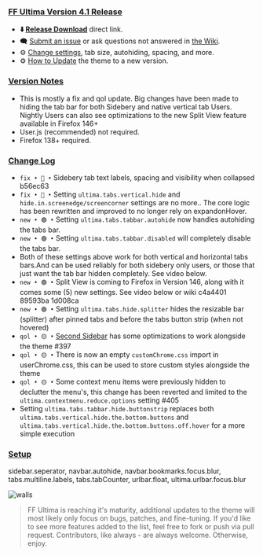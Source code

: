 ### <ins> FF Ultima Version 4.1 Release
- **⬇️ [Release Download](https://github.com/soulhotel/FF-ULTIMA/releases/download/4.1/ffultima4.1.zip)** direct link.<!--- **⬇️ [Source Download](https://github.com/soulhotel/FF-ULTIMA/archive/refs/heads/main.zip)** direct link.-->
- 🗨️ [Submit an issue](https://github.com/soulhotel/FF-ULTIMA/issues/new/choose) or ask questions not answered in [the Wiki](https://ff-ultima.github.io/docs/getting-started).
- ⚙️ [Change settings](https://ff-ultima.github.io/docs/category/settings), tab size, autohiding, spacing, and more.
- ⚙️ [How to Update](https://ff-ultima.github.io/docs/how-to/how-to-update) the theme to a new version.
  
### <ins> Version Notes
- This is mostly a fix and qol update. Big changes have been made to hiding the tab bar for both Sidebery and native vertical tab Users. Nightly Users can also see optimizations to the new Split View feature available in Firefox 146+
- User.js (recommended) not required.
- Firefox 138+ required.
<!--
- User.js required. 
- User.js not required.
- User.js (recommended) not required. 
-->

### <ins> Change Log
- `fix • 🔴 •` Sidebery tab text labels, spacing and visibility when collapsed b56ec63
- `fix • 🔴 •` Setting `ultima.tabs.vertical.hide` and `hide.in.screenedge/screencorner` settings are no more.. The core logic has been rewritten and improved to no longer rely on expandonHover.
- `new • 🟢 •` Setting `ultima.tabs.tabbar.autohide` now handles autohiding the tabs bar.
- `new • 🟢 •` Setting `ultima.tabs.tabbar.disabled` will completely disable the tabs bar.
- Both of these settings above work for both vertical and horizontal tabs bars.And can be used reliably for both sidebery only users, or those that just want the tab bar hidden completely. See video below.
- `new • 🟢 •` Split View is coming to Firefox in Version 146, along with it comes some (5) new settings. See video below or wiki c4a4401 89593ba 1d008ca
- `new • 🟢 •` Setting `ultima.tabs.hide.splitter` hides the resizable bar (splitter) after pinned tabs and before the tabs button strip (when not hovered)
- `qol • 🟡 •` [Second Sidebar](https://github.com/aminought/firefox-second-sidebar) has some optimizations to work alongside the theme #397
- `qol • 🟡 •` There is now an empty `customChrome.css` import in userChrome.css, this can be used to store custom styles alongside the theme
- `qol • 🟡 •` Some context menu items were previously hidden to declutter the menu's, this change has been reverted and limited to the `ultima.contextmenu.reduce.options` setting #405
- Setting `ultima.tabs.tabbar.hide.buttonstrip` replaces both `ultima.tabs.vertical.hide.the.bottom.buttons` and `ultima.tabs.vertical.hide.the.bottom.buttons.off.hover` for a more simple execution
<!--
- `fyi • ℹ️ •` 
- `fix • 🔴 •` 
- `new • 🟢 •` 
- `qol • 🟡 •` 
- `wip • ℹ️ •` 
-->

### <ins> Setup

sidebar.seperator, navbar.autohide, navbar.bookmarks.focus.blur, tabs.multiline.labels, tabs.tabCounter, urlbar.float, ultima.urlbar.focus.blur

![walls](https://github.com/user-attachments/assets/16fcccab-1934-4b2b-aa51-f8923ee7f254)

> FF Ultima is reaching it's maturity, additional updates to the theme will most likely only focus on bugs, patches, and fine-tuning. If you'd like to see more features added to the list, feel free to fork or push via pull request. Contributors, like always - are always welcome. Otherwise, enjoy.
